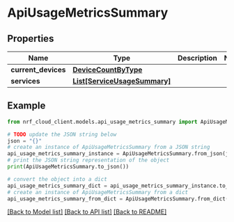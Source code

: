 # ApiUsageMetricsSummary


## Properties

Name | Type | Description | Notes
------------ | ------------- | ------------- | -------------
**current_devices** | [**DeviceCountByType**](DeviceCountByType.md) |  | 
**services** | [**List[ServiceUsageSummary]**](ServiceUsageSummary.md) |  | 

## Example

```python
from nrf_cloud_client.models.api_usage_metrics_summary import ApiUsageMetricsSummary

# TODO update the JSON string below
json = "{}"
# create an instance of ApiUsageMetricsSummary from a JSON string
api_usage_metrics_summary_instance = ApiUsageMetricsSummary.from_json(json)
# print the JSON string representation of the object
print(ApiUsageMetricsSummary.to_json())

# convert the object into a dict
api_usage_metrics_summary_dict = api_usage_metrics_summary_instance.to_dict()
# create an instance of ApiUsageMetricsSummary from a dict
api_usage_metrics_summary_from_dict = ApiUsageMetricsSummary.from_dict(api_usage_metrics_summary_dict)
```
[[Back to Model list]](../README.md#documentation-for-models) [[Back to API list]](../README.md#documentation-for-api-endpoints) [[Back to README]](../README.md)


